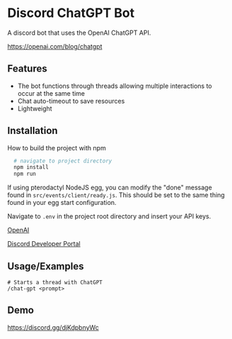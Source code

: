 
# Discord ChatGPT Bot

A discord bot that uses the OpenAI ChatGPT API.

https://openai.com/blog/chatgpt




## Features

- The bot functions through threads allowing multiple interactions to occur at the same time
- Chat auto-timeout to save resources
- Lightweight


## Installation

How to build the project with npm

```bash
  # navigate to project directory
  npm install
  npm run
```

If using pterodactyl NodeJS egg, you can modify the "done" message found in `src/events/client/ready.js`. This should be set to the same thing found in your egg start configuration.

Navigate to `.env` in the project root directory and insert your API keys.

[OpenAI](https://platform.openai.com/account/api-keys)

[Discord Developer Portal](https://discord.com/developers/applications)
## Usage/Examples

```
# Starts a thread with ChatGPT
/chat-gpt <prompt>
```
## Demo

https://discord.gg/djKdpbnyWc


